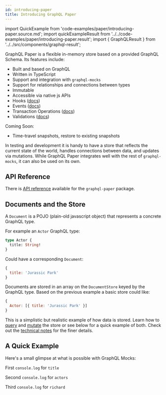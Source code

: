 ```yaml
---
id: introducing-paper
title: Introducing GraphQL Paper
---
```


import QuickExample from 'code-examples/paper/introducing-paper.source.md';
import quickExampleResult from '../../code-examples/paper/introducing-paper.result';
import { GraphQLResult } from '../../src/components/graphql-result';

GraphQL Paper is a flexible in-memory store based on a provided GraphQL Schema. Its features include:

* Built and based on GraphQL
* Written in TypeScript
* Support and integration with `graphql-mocks`
* Support for relationships and connections between types
* Immutable
* Accessible via native js APIs
* Hooks ([docs](/docs/paper/hooks))
* Events ([docs](/docs/paper/events))
* Transaction Operations ([docs](/docs/paper/operations))
* Validations ([docs](/docs/paper/validations))

Coming Soon:
* Time-travel snapshots, restore to existing snapshots

In testing and development it is handy to have a store that reflects the current state of the world, handles connections between data, and updates via mutations. While GraphQL Paper integrates well with the rest of `graphql-mocks`, it can also be used on its own.

## API Reference

There is [API reference](/api/paper/) available for the `graphql-paper` package.

## Documents and the Store

A `Document` is a POJO (plain-old javascript object) that represents a concrete GraphQL type.

For example an `Actor` GraphQL type:

```graphql
type Actor {
  title: String!
}
```

Could have a corresponding `Document`:
```js
{
  title: 'Jurassic Park'
}
```

Documents are stored in an array on the `DocumentStore` keyed by the GraphQL type. Based on the previous example a basic store could like:

```js
{
  Actor: [{ title: 'Jurassic Park' }]
}
```

This is a simplistic but realistic example of how data is stored. Learn how to [query](/docs/paper/querying-data) and [mutate](/docs/paper/mutating-data) the store or see below for a quick example of both. Check out the [technical notes](/docs/paper/technical-notes) for the finer details.

## A Quick Example

Here's a small glimpse at what is possible with GraphQL Mocks:

<QuickExample />

First `console.log` for `title`
<GraphQLResult result={quickExampleResult.title}/>

Second `console.log` for `actors`
<GraphQLResult result={quickExampleResult.actors}/>

Third `console.log` for `richard`
<GraphQLResult result={quickExampleResult.richard}/>
